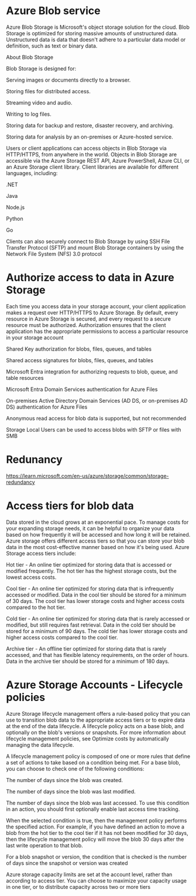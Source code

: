 # Azure Blob service

Azure Blob Storage is Microsoft's object storage solution for the cloud. Blob Storage is optimized for storing massive amounts of unstructured data. Unstructured data is data that doesn't adhere to a particular data model or definition, such as text or binary data.

About Blob Storage

Blob Storage is designed for:

Serving images or documents directly to a browser.

Storing files for distributed access.

Streaming video and audio.

Writing to log files.

Storing data for backup and restore, disaster recovery, and archiving.

Storing data for analysis by an on-premises or Azure-hosted service.

Users or client applications can access objects in Blob Storage via HTTP/HTTPS, from anywhere in the world. Objects in Blob Storage are accessible via the Azure Storage REST API, Azure PowerShell, Azure CLI, or an Azure Storage client library. Client libraries are available for different languages, including:

.NET

Java

Node.js

Python

Go

Clients can also securely connect to Blob Storage by using SSH File Transfer Protocol (SFTP) and mount Blob Storage containers by using the Network File System (NFS) 3.0 protocol

# Authorize access to data in Azure Storage

Each time you access data in your storage account, your client application makes a request over HTTP/HTTPS to Azure Storage. By default, every resource in Azure Storage is secured, and every request to a secure resource must be authorized. Authorization ensures that the client application has the appropriate permissions to access a particular resource in your storage account

Shared Key authorization for blobs, files, queues, and tables

Shared access signatures for blobs, files, queues, and tables

Microsoft Entra integration for authorizing requests to blob, queue, and table resources

Microsoft Entra Domain Services authentication for Azure Files

On-premises Active Directory Domain Services (AD DS, or on-premises AD DS) authentication for Azure Files

Anonymous read access for blob data is supported, but not recommended

Storage Local Users can be used to access blobs with SFTP or files with SMB

# Redunancy

https://learn.microsoft.com/en-us/azure/storage/common/storage-redundancy

# Access tiers for blob data

Data stored in the cloud grows at an exponential pace. To manage costs for your expanding storage needs, it can be helpful to organize your data based on how frequently it will be accessed and how long it will be retained. Azure storage offers different access tiers so that you can store your blob data in the most cost-effective manner based on how it's being used. Azure Storage access tiers include:

Hot tier - An online tier optimized for storing data that is accessed or modified frequently. The hot tier has the highest storage costs, but the lowest access costs.

Cool tier - An online tier optimized for storing data that is infrequently accessed or modified. Data in the cool tier should be stored for a minimum of 30 days. The cool tier has lower storage costs and higher access costs compared to the hot tier.

Cold tier - An online tier optimized for storing data that is rarely accessed or modified, but still requires fast retrieval. Data in the cold tier should be stored for a minimum of 90 days. The cold tier has lower storage costs and higher access costs compared to the cool tier.

Archive tier - An offline tier optimized for storing data that is rarely accessed, and that has flexible latency requirements, on the order of hours. Data in the archive tier should be stored for a minimum of 180 days.

# Azure Storage Accounts - Lifecycle policies

Azure Storage lifecycle management offers a rule-based policy that you can use to transition blob data to the appropriate access tiers or to expire data at the end of the data lifecycle. A lifecycle policy acts on a base blob, and optionally on the blob's versions or snapshots. For more information about lifecycle management policies, see Optimize costs by automatically managing the data lifecycle.

A lifecycle management policy is composed of one or more rules that define a set of actions to take based on a condition being met. For a base blob, you can choose to check one of the following conditions:

The number of days since the blob was created.

The number of days since the blob was last modified.

The number of days since the blob was last accessed. To use this condition in an action, you should first optionally enable last access time tracking.

When the selected condition is true, then the management policy performs the specified action. For example, if you have defined an action to move a blob from the hot tier to the cool tier if it has not been modified for 30 days, then the lifecycle management policy will move the blob 30 days after the last write operation to that blob.

For a blob snapshot or version, the condition that is checked is the number of days since the snapshot or version was created

Azure storage capacity limits are set at the account level, rather than according to access tier. You can choose to maximize your capacity usage in one tier, or to distribute capacity across two or more tiers
